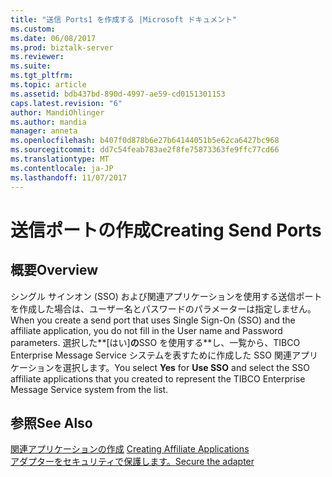 ```yaml
---
title: "送信 Ports1 を作成する |Microsoft ドキュメント"
ms.custom: 
ms.date: 06/08/2017
ms.prod: biztalk-server
ms.reviewer: 
ms.suite: 
ms.tgt_pltfrm: 
ms.topic: article
ms.assetid: bdb437bd-890d-4997-ae59-cd0151301153
caps.latest.revision: "6"
author: MandiOhlinger
ms.author: mandia
manager: anneta
ms.openlocfilehash: b407f0d878b6e27b64144051b5e62ca6427bc968
ms.sourcegitcommit: dd7c54feab783ae2f8fe75873363fe9ffc77cd66
ms.translationtype: MT
ms.contentlocale: ja-JP
ms.lasthandoff: 11/07/2017
---
```

# <a name="creating-send-ports"></a><span data-ttu-id="583f2-102">送信ポートの作成</span><span class="sxs-lookup"><span data-stu-id="583f2-102">Creating Send Ports</span></span>

## <a name="overview"></a><span data-ttu-id="583f2-103">概要</span><span class="sxs-lookup"><span data-stu-id="583f2-103">Overview</span></span>
<span data-ttu-id="583f2-104">シングル サインオン (SSO) および関連アプリケーションを使用する送信ポートを作成した場合は、ユーザー名とパスワードのパラメーターは指定しません。</span><span class="sxs-lookup"><span data-stu-id="583f2-104">When you create a send port that uses Single Sign-On (SSO) and the affiliate application, you do not fill in the User name and Password parameters.</span></span> <span data-ttu-id="583f2-105">選択した**[はい]**の**SSO を使用する**し、一覧から、TIBCO Enterprise Message Service システムを表すために作成した SSO 関連アプリケーションを選択します。</span><span class="sxs-lookup"><span data-stu-id="583f2-105">You select **Yes** for **Use SSO** and select the SSO affiliate applications that you created to represent the TIBCO Enterprise Message Service system from the list.</span></span>  
  
## <a name="see-also"></a><span data-ttu-id="583f2-106">参照</span><span class="sxs-lookup"><span data-stu-id="583f2-106">See Also</span></span>  
 <span data-ttu-id="583f2-107">[関連アプリケーションの作成](../core/creating-affiliate-applications5.md) </span><span class="sxs-lookup"><span data-stu-id="583f2-107">[Creating Affiliate Applications](../core/creating-affiliate-applications5.md) </span></span>  
[<span data-ttu-id="583f2-108">アダプターをセキュリティで保護します。</span><span class="sxs-lookup"><span data-stu-id="583f2-108">Secure the adapter</span></span>](../core/security-in-biztalk-adapter-for-tibco-ems.md)